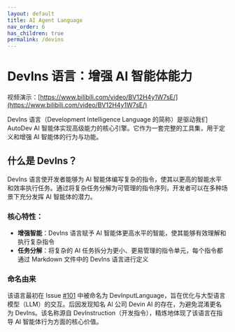 ```yaml
---
layout: default
title: AI Agent Language
nav_order: 6
has_children: true
permalink: /devins
---
```


# DevIns 语言：增强 AI 智能体能力

视频演示：[https://www.bilibili.com/video/BV12H4y1W7sE/](https://www.bilibili.com/video/BV12H4y1W7sE/)

DevIns 语言（Development Intelligence Language 的简称）是驱动我们 AutoDev AI 智能体实现高级能力的核心引擎。它作为一套完整的工具集，用于定义和增强 AI 智能体的行为与功能。

## 什么是 DevIns？

DevIns 语言使开发者能够为 AI 智能体编写复杂的指令，使其以更高的智能水平和效率执行任务。通过将复杂任务分解为可管理的指令序列，开发者可以在多种场景下充分发挥 AI 智能体的潜力。

### 核心特性：

- **增强智能**：DevIns 语言赋予 AI 智能体更高水平的智能，使其能够有效理解和执行复杂指令
- **任务分解**：将复杂的 AI 任务拆分为更小、更易管理的指令单元，每个指令都通过 Markdown 文件中的 DevIns 语言进行定义

### 命名由来

该语言最初在 Issue [#101](https://github.com/unit-mesh/auto-dev/issues/101) 中被命名为 DevInputLanguage，旨在优化与大型语言模型（LLM）的交互。后因发现知名 AI 公司 Devin AI 的存在，为避免混淆更名为 DevIns。该名称源自 DevInstruction（开发指令），精炼地体现了该语言在指导 AI 智能体行为方面的核心价值。

